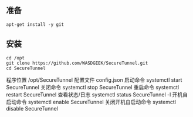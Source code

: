 ## 准备

    apt-get install -y git
## 安装

    cd /opt
    git clone https://github.com/WASDGEEK/SecureTunnel.git
    cd SecureTunnel

程序位置 /opt/SecureTunnel
配置文件 config.json
启动命令 systemctl start SecureTunnel
关闭命令 systemctl stop SecureTunnel
重启命令 systemctl restart SecureTunnel
查看状态/日志 systemctl status SecureTunnel -l
开机自启动命令 systemctl enable SecureTunnel
关闭开机自启动命令 systemctl disable SecureTunnel
